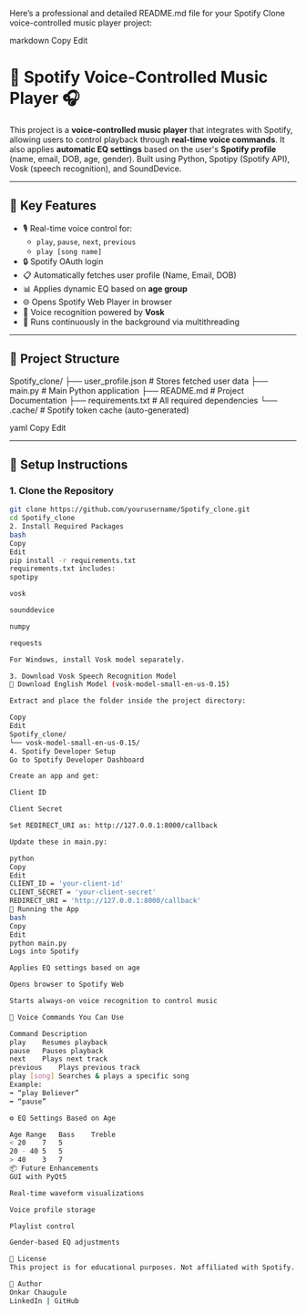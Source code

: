 Here’s a professional and detailed README.md file for your Spotify Clone voice-controlled music player project:

markdown
Copy
Edit
# 🎵 Spotify Voice-Controlled Music Player 🎧

This project is a **voice-controlled music player** that integrates with Spotify, allowing users to control playback through **real-time voice commands**. It also applies **automatic EQ settings** based on the user's **Spotify profile** (name, email, DOB, age, gender). Built using Python, Spotipy (Spotify API), Vosk (speech recognition), and SoundDevice.

---

## 🧠 Key Features

- 🎙️ Real-time voice control for:
  - `play`, `pause`, `next`, `previous`
  - `play [song name]`
- 🔒 Spotify OAuth login
- 📋 Automatically fetches user profile (Name, Email, DOB)
- 📊 Applies dynamic EQ based on **age group**
- 🌐 Opens Spotify Web Player in browser
- 🧠 Voice recognition powered by **Vosk**
- 🔄 Runs continuously in the background via multithreading

---

## 📁 Project Structure

Spotify_clone/ ├── user_profile.json # Stores fetched user data ├── main.py # Main Python application ├── README.md # Project Documentation ├── requirements.txt # All required dependencies └── .cache/ # Spotify token cache (auto-generated)

yaml
Copy
Edit

---

## 🔧 Setup Instructions

### 1. Clone the Repository
```bash
git clone https://github.com/yourusername/Spotify_clone.git
cd Spotify_clone
2. Install Required Packages
bash
Copy
Edit
pip install -r requirements.txt
requirements.txt includes:
spotipy

vosk

sounddevice

numpy

requests

For Windows, install Vosk model separately.

3. Download Vosk Speech Recognition Model
🔗 Download English Model (vosk-model-small-en-us-0.15)

Extract and place the folder inside the project directory:

Copy
Edit
Spotify_clone/
└── vosk-model-small-en-us-0.15/
4. Spotify Developer Setup
Go to Spotify Developer Dashboard

Create an app and get:

Client ID

Client Secret

Set REDIRECT_URI as: http://127.0.0.1:8000/callback

Update these in main.py:

python
Copy
Edit
CLIENT_ID = 'your-client-id'
CLIENT_SECRET = 'your-client-secret'
REDIRECT_URI = 'http://127.0.0.1:8000/callback'
🚀 Running the App
bash
Copy
Edit
python main.py
Logs into Spotify

Applies EQ settings based on age

Opens browser to Spotify Web

Starts always-on voice recognition to control music

🧠 Voice Commands You Can Use

Command	Description
play	Resumes playback
pause	Pauses playback
next	Plays next track
previous	Plays previous track
play [song]	Searches & plays a specific song
Example:
➡️ “play Believer”
➡️ “pause”

⚙️ EQ Settings Based on Age

Age Range	Bass	Treble
< 20	7	5
20 - 40	5	5
> 40	3	7
📦 Future Enhancements
GUI with PyQt5

Real-time waveform visualizations

Voice profile storage

Playlist control

Gender-based EQ adjustments

📃 License
This project is for educational purposes. Not affiliated with Spotify.

🙌 Author
Onkar Chaugule
LinkedIn | GitHub

